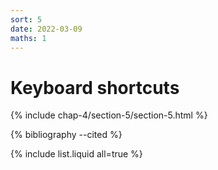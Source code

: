 ```yaml
---
sort: 5
date: 2022-03-09
maths: 1
---
```


# Keyboard shortcuts

{% include chap-4/section-5/section-5.html %}

{% bibliography --cited %}

{% include list.liquid all=true %}
